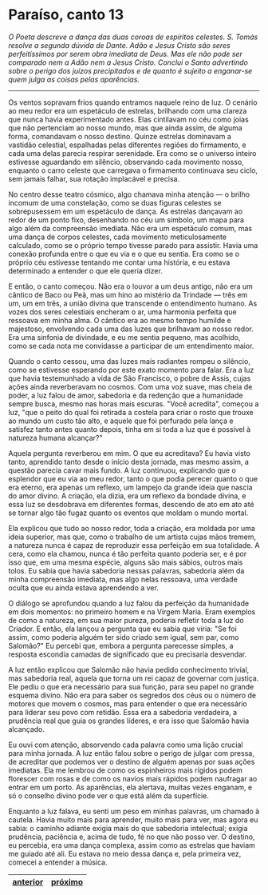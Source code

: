 # Paraíso, canto 13

_O Poeta descreve a dança das duas coroas de espíritos celestes. S. Tomás resolve a segunda dúvida de Dante. Adão e Jesus Cristo são seres perfeitíssimos por serem obra imediata de Deus. Mas ele não pode ser comparado nem a Adão nem a Jesus Cristo. Conclui o Santo advertindo sobre o perigo dos juízos precipitados e de quanto é sujeito a enganar-se quem julga as coisas pelas aparências._

---

Os ventos sopravam frios quando entramos naquele reino de luz. O cenário ao meu redor era um espetáculo de estrelas, brilhando com uma clareza que nunca havia experimentado antes. Elas cintilavam no céu como joias que não pertenciam ao nosso mundo, mas que ainda assim, de alguma forma, comandavam o nosso destino. Quinze estrelas dominavam a vastidão celestial, espalhadas pelas diferentes regiões do firmamento, e cada uma delas parecia respirar serenidade. Era como se o universo inteiro estivesse aguardando em silêncio, observando cada movimento nosso, enquanto o carro celeste que carregava o firmamento continuava seu ciclo, sem jamais falhar, sua rotação implacável e precisa.

No centro desse teatro cósmico, algo chamava minha atenção — o brilho incomum de uma constelação, como se duas figuras celestes se sobrepusessem em um espetáculo de dança. As estrelas dançavam ao redor de um ponto fixo, desenhando no céu um símbolo, um mapa para algo além da compreensão imediata. Não era um espetáculo comum, mas uma dança de corpos celestes, cada movimento meticulosamente calculado, como se o próprio tempo tivesse parado para assistir. Havia uma conexão profunda entre o que eu via e o que eu sentia. Era como se o próprio céu estivesse tentando me contar uma história, e eu estava determinado a entender o que ele queria dizer.

E então, o canto começou. Não era o louvor a um deus antigo, não era um cântico de Baco ou Peã, mas um hino ao mistério da Trindade — três em um, um em três, a união divina que transcende o entendimento humano. As vozes dos seres celestiais encheram o ar, uma harmonia perfeita que ressoava em minha alma. O cântico era ao mesmo tempo humilde e majestoso, envolvendo cada uma das luzes que brilhavam ao nosso redor. Era uma sinfonia de divindade, e eu me sentia pequeno, mas acolhido, como se cada nota me convidasse a participar de um entendimento maior.

Quando o canto cessou, uma das luzes mais radiantes rompeu o silêncio, como se estivesse esperando por este exato momento para falar. Era a luz que havia testemunhado a vida de São Francisco, o pobre de Assis, cujas ações ainda reverberavam no cosmos. Com uma voz suave, mas cheia de poder, a luz falou de amor, sabedoria e da redenção que a humanidade sempre busca, mesmo nas horas mais escuras. "Você acredita", começou a luz, "que o peito do qual foi retirada a costela para criar o rosto que trouxe ao mundo um custo tão alto, e aquele que foi perfurado pela lança e satisfez tanto antes quanto depois, tinha em si toda a luz que é possível à natureza humana alcançar?"

Aquela pergunta reverberou em mim. O que eu acreditava? Eu havia visto tanto, aprendido tanto desde o início desta jornada, mas mesmo assim, a questão parecia cavar mais fundo. A luz continuou, explicando que o esplendor que eu via ao meu redor, tanto o que podia perecer quanto o que era eterno, era apenas um reflexo, um lampejo da grande ideia que nascia do amor divino. A criação, ela dizia, era um reflexo da bondade divina, e essa luz se desdobrava em diferentes formas, descendo de ato em ato até se tornar algo tão fugaz quanto os eventos que moldam o mundo mortal.

Ela explicou que tudo ao nosso redor, toda a criação, era moldada por uma ideia superior, mas que, como o trabalho de um artista cujas mãos tremem, a natureza nunca é capaz de reproduzir essa perfeição em sua totalidade. A cera, como ela chamou, nunca é tão perfeita quanto poderia ser, e é por isso que, em uma mesma espécie, alguns são mais sábios, outros mais tolos. Eu sabia que havia sabedoria nessas palavras, sabedoria além da minha compreensão imediata, mas algo nelas ressoava, uma verdade oculta que eu ainda estava aprendendo a ver.

O diálogo se aprofundou quando a luz falou da perfeição da humanidade em dois momentos: no primeiro homem e na Virgem Maria. Eram exemplos de como a natureza, em sua maior pureza, poderia refletir toda a luz do Criador. E então, ela lançou a pergunta que eu sabia que viria: "Se foi assim, como poderia alguém ter sido criado sem igual, sem par, como Salomão?" Eu percebi que, embora a pergunta parecesse simples, a resposta escondia camadas de significado que eu precisaria desvendar.

A luz então explicou que Salomão não havia pedido conhecimento trivial, mas sabedoria real, aquela que torna um rei capaz de governar com justiça. Ele pediu o que era necessário para sua função, para seu papel no grande esquema divino. Não era para saber os segredos dos céus ou o número de motores que movem o cosmos, mas para entender o que era necessário para liderar seu povo com retidão. Essa era a sabedoria verdadeira, a prudência real que guia os grandes líderes, e era isso que Salomão havia alcançado.

Eu ouvi com atenção, absorvendo cada palavra como uma lição crucial para minha jornada. A luz então falou sobre o perigo de julgar com pressa, de acreditar que podemos ver o destino de alguém apenas por suas ações imediatas. Ela me lembrou de como os espinheiros mais rígidos podem florescer com rosas e de como os navios mais rápidos podem naufragar ao entrar em um porto. As aparências, ela alertava, muitas vezes enganam, e só o conselho divino pode ver o que está além da superfície.

Enquanto a luz falava, eu senti um peso em minhas palavras, um chamado à cautela. Havia muito mais para aprender, muito mais para ver, mas agora eu sabia: o caminho adiante exigia mais do que sabedoria intelectual; exigia prudência, paciência e, acima de tudo, fé no que não posso ver. O destino, eu percebia, era uma dança complexa, assim como as estrelas que haviam me guiado até ali. Eu estava no meio dessa dança e, pela primeira vez, comecei a entender a música.

| [anterior](/c_paraiso/12/README.md) | [próximo](/c_paraiso/14/README.md) |
|----------|---------|